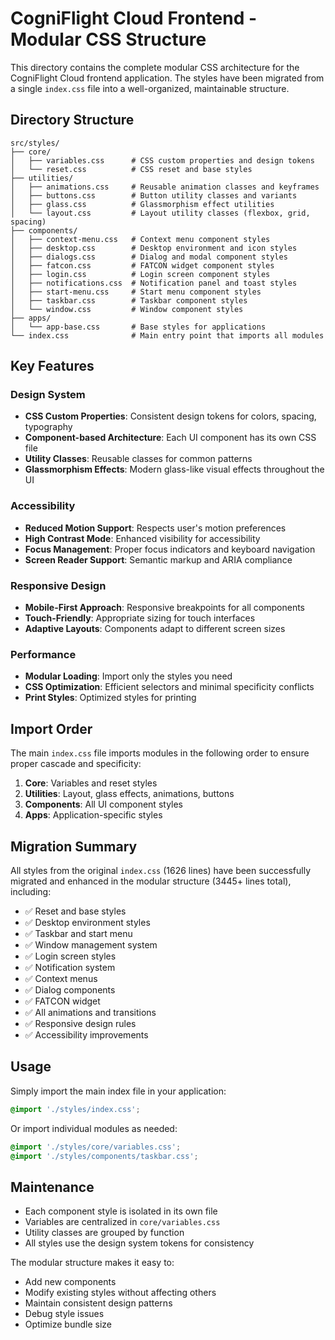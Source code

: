 # CogniFlight Cloud Frontend - Modular CSS Structure

This directory contains the complete modular CSS architecture for the CogniFlight Cloud frontend application. The styles have been migrated from a single `index.css` file into a well-organized, maintainable structure.

## Directory Structure

```
src/styles/
├── core/
│   ├── variables.css      # CSS custom properties and design tokens
│   └── reset.css          # CSS reset and base styles
├── utilities/
│   ├── animations.css     # Reusable animation classes and keyframes
│   ├── buttons.css        # Button utility classes and variants
│   ├── glass.css          # Glassmorphism effect utilities
│   └── layout.css         # Layout utility classes (flexbox, grid, spacing)
├── components/
│   ├── context-menu.css   # Context menu component styles
│   ├── desktop.css        # Desktop environment and icon styles
│   ├── dialogs.css        # Dialog and modal component styles
│   ├── fatcon.css         # FATCON widget component styles
│   ├── login.css          # Login screen component styles
│   ├── notifications.css  # Notification panel and toast styles
│   ├── start-menu.css     # Start menu component styles
│   ├── taskbar.css        # Taskbar component styles
│   └── window.css         # Window component styles
├── apps/
│   └── app-base.css       # Base styles for applications
└── index.css              # Main entry point that imports all modules
```

## Key Features

### Design System
- **CSS Custom Properties**: Consistent design tokens for colors, spacing, typography
- **Component-based Architecture**: Each UI component has its own CSS file
- **Utility Classes**: Reusable classes for common patterns
- **Glassmorphism Effects**: Modern glass-like visual effects throughout the UI

### Accessibility
- **Reduced Motion Support**: Respects user's motion preferences
- **High Contrast Mode**: Enhanced visibility for accessibility
- **Focus Management**: Proper focus indicators and keyboard navigation
- **Screen Reader Support**: Semantic markup and ARIA compliance

### Responsive Design
- **Mobile-First Approach**: Responsive breakpoints for all components
- **Touch-Friendly**: Appropriate sizing for touch interfaces
- **Adaptive Layouts**: Components adapt to different screen sizes

### Performance
- **Modular Loading**: Import only the styles you need
- **CSS Optimization**: Efficient selectors and minimal specificity conflicts
- **Print Styles**: Optimized styles for printing

## Import Order

The main `index.css` file imports modules in the following order to ensure proper cascade and specificity:

1. **Core**: Variables and reset styles
2. **Utilities**: Layout, glass effects, animations, buttons
3. **Components**: All UI component styles
4. **Apps**: Application-specific styles

## Migration Summary

All styles from the original `index.css` (1626 lines) have been successfully migrated and enhanced in the modular structure (3445+ lines total), including:

- ✅ Reset and base styles
- ✅ Desktop environment styles
- ✅ Taskbar and start menu
- ✅ Window management system
- ✅ Login screen styles
- ✅ Notification system
- ✅ Context menus
- ✅ Dialog components
- ✅ FATCON widget
- ✅ All animations and transitions
- ✅ Responsive design rules
- ✅ Accessibility improvements

## Usage

Simply import the main index file in your application:

```css
@import './styles/index.css';
```

Or import individual modules as needed:

```css
@import './styles/core/variables.css';
@import './styles/components/taskbar.css';
```

## Maintenance

- Each component style is isolated in its own file
- Variables are centralized in `core/variables.css`
- Utility classes are grouped by function
- All styles use the design system tokens for consistency

The modular structure makes it easy to:
- Add new components
- Modify existing styles without affecting others
- Maintain consistent design patterns
- Debug style issues
- Optimize bundle size